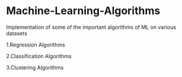 # Machine-Learning-Algorithms
Implementation of some of the important algorithms of ML on various datasets

1.Regression Algorithms

2.Classification Algorithms

3.Clustering Algorithms
